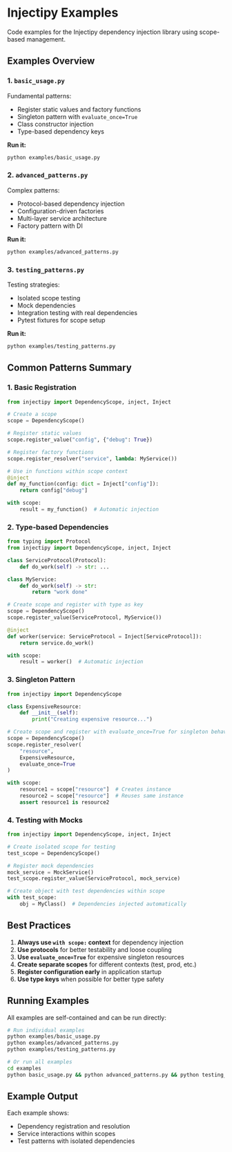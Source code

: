 # Injectipy Examples

Code examples for the Injectipy dependency injection library using scope-based management.

## Examples Overview

### 1. `basic_usage.py`
Fundamental patterns:
- Register static values and factory functions
- Singleton pattern with `evaluate_once=True`
- Class constructor injection
- Type-based dependency keys

**Run it:**
```bash
python examples/basic_usage.py
```

### 2. `advanced_patterns.py`
Complex patterns:
- Protocol-based dependency injection
- Configuration-driven factories
- Multi-layer service architecture
- Factory pattern with DI

**Run it:**
```bash
python examples/advanced_patterns.py
```

### 3. `testing_patterns.py`
Testing strategies:
- Isolated scope testing
- Mock dependencies
- Integration testing with real dependencies
- Pytest fixtures for scope setup

**Run it:**
```bash
python examples/testing_patterns.py
```

## Common Patterns Summary

### 1. Basic Registration
```python
from injectipy import DependencyScope, inject, Inject

# Create a scope
scope = DependencyScope()

# Register static values
scope.register_value("config", {"debug": True})

# Register factory functions
scope.register_resolver("service", lambda: MyService())

# Use in functions within scope context
@inject
def my_function(config: dict = Inject["config"]):
    return config["debug"]

with scope:
    result = my_function()  # Automatic injection
```

### 2. Type-based Dependencies
```python
from typing import Protocol
from injectipy import DependencyScope, inject, Inject

class ServiceProtocol(Protocol):
    def do_work(self) -> str: ...

class MyService:
    def do_work(self) -> str:
        return "work done"

# Create scope and register with type as key
scope = DependencyScope()
scope.register_value(ServiceProtocol, MyService())

@inject
def worker(service: ServiceProtocol = Inject[ServiceProtocol]):
    return service.do_work()

with scope:
    result = worker()  # Automatic injection
```

### 3. Singleton Pattern
```python
from injectipy import DependencyScope

class ExpensiveResource:
    def __init__(self):
        print("Creating expensive resource...")

# Create scope and register with evaluate_once=True for singleton behavior
scope = DependencyScope()
scope.register_resolver(
    "resource",
    ExpensiveResource,
    evaluate_once=True
)

with scope:
    resource1 = scope["resource"]  # Creates instance
    resource2 = scope["resource"]  # Reuses same instance
    assert resource1 is resource2
```

### 4. Testing with Mocks
```python
from injectipy import DependencyScope, inject, Inject

# Create isolated scope for testing
test_scope = DependencyScope()

# Register mock dependencies
mock_service = MockService()
test_scope.register_value(ServiceProtocol, mock_service)

# Create object with test dependencies within scope
with test_scope:
    obj = MyClass()  # Dependencies injected automatically
```

## Best Practices

1. **Always use `with scope:` context** for dependency injection
2. **Use protocols** for better testability and loose coupling
3. **Use `evaluate_once=True`** for expensive singleton resources
4. **Create separate scopes** for different contexts (test, prod, etc.)
5. **Register configuration early** in application startup
6. **Use type keys** when possible for better type safety

## Running Examples

All examples are self-contained and can be run directly:

```bash
# Run individual examples
python examples/basic_usage.py
python examples/advanced_patterns.py
python examples/testing_patterns.py

# Or run all examples
cd examples
python basic_usage.py && python advanced_patterns.py && python testing_patterns.py
```

## Example Output

Each example shows:
- Dependency registration and resolution
- Service interactions within scopes
- Test patterns with isolated dependencies
